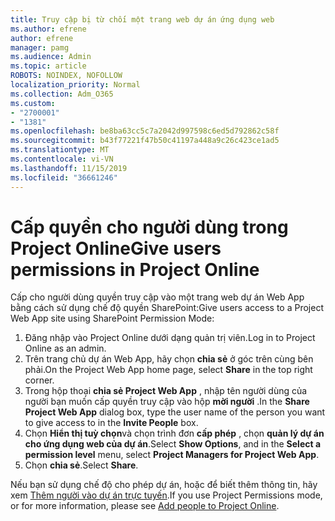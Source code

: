 ```yaml
---
title: Truy cập bị từ chối một trang web dự án ứng dụng web
ms.author: efrene
author: efrene
manager: pamg
ms.audience: Admin
ms.topic: article
ROBOTS: NOINDEX, NOFOLLOW
localization_priority: Normal
ms.collection: Adm_O365
ms.custom:
- "2700001"
- "1381"
ms.openlocfilehash: be8ba63cc5c7a2042d997598c6ed5d792862c58f
ms.sourcegitcommit: b43f77221f47b50c41197a448a9c26c423ce1ad5
ms.translationtype: MT
ms.contentlocale: vi-VN
ms.lasthandoff: 11/15/2019
ms.locfileid: "36661246"
---
```

# <a name="give-users-permissions-in-project-online"></a><span data-ttu-id="c7060-102">Cấp quyền cho người dùng trong Project Online</span><span class="sxs-lookup"><span data-stu-id="c7060-102">Give users permissions in Project Online</span></span>

<span data-ttu-id="c7060-103">Cấp cho người dùng quyền truy cập vào một trang web dự án Web App bằng cách sử dụng chế độ quyền SharePoint:</span><span class="sxs-lookup"><span data-stu-id="c7060-103">Give users access to a Project Web App site using SharePoint Permission Mode:</span></span>

1. <span data-ttu-id="c7060-104">Đăng nhập vào Project Online dưới dạng quản trị viên.</span><span class="sxs-lookup"><span data-stu-id="c7060-104">Log in to Project Online as an admin.</span></span>
2. <span data-ttu-id="c7060-105">Trên trang chủ dự án Web App, hãy chọn **chia sẻ** ở góc trên cùng bên phải.</span><span class="sxs-lookup"><span data-stu-id="c7060-105">On the Project Web App home page, select **Share** in the top right corner.</span></span>
3. <span data-ttu-id="c7060-106">Trong hộp thoại **chia sẻ Project Web App** , nhập tên người dùng của người bạn muốn cấp quyền truy cập vào hộp **mời người** .</span><span class="sxs-lookup"><span data-stu-id="c7060-106">In the **Share Project Web App** dialog box, type the user name of the person you want to give access to in the **Invite People** box.</span></span>
4. <span data-ttu-id="c7060-107">Chọn **Hiển thị tuỳ chọn**và chọn trình đơn **cấp phép** , chọn **quản lý dự án cho ứng dụng web của dự án**.</span><span class="sxs-lookup"><span data-stu-id="c7060-107">Select **Show Options**, and in the **Select a permission level** menu, select **Project Managers for Project Web App**.</span></span>
5. <span data-ttu-id="c7060-108">Chọn **chia sẻ**.</span><span class="sxs-lookup"><span data-stu-id="c7060-108">Select **Share**.</span></span>

<span data-ttu-id="c7060-109">Nếu bạn sử dụng chế độ cho phép dự án, hoặc để biết thêm thông tin, hãy xem [Thêm người vào dự án trực tuyến](https://docs.microsoft.com/projectonline/step-2-add-people-to-project-online).</span><span class="sxs-lookup"><span data-stu-id="c7060-109">If you use Project Permissions mode, or for more information, please see [Add people to Project Online](https://docs.microsoft.com/projectonline/step-2-add-people-to-project-online).</span></span>

